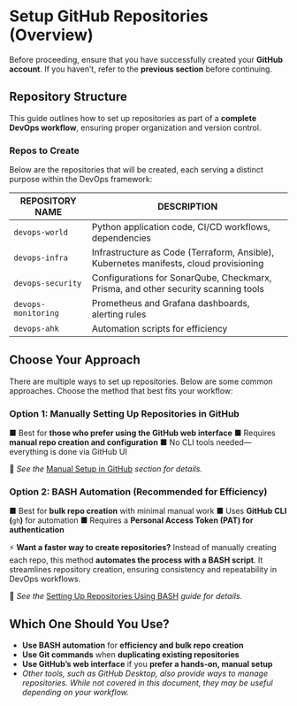 # Setup GitHub Repositories (Overview)

Before proceeding, ensure that you have successfully created your **GitHub account**. If you haven’t, refer to the **previous section** before continuing.  

## Repository Structure
This guide outlines how to set up repositories as part of a **complete DevOps workflow**, ensuring proper organization and version control.  

### Repos to Create
Below are the repositories that will be created, each serving a distinct purpose within the DevOps framework:  

| **REPOSITORY NAME** | **DESCRIPTION**                                                                       |
| ------------------- | ------------------------------------------------------------------------------------- |
| `devops-world`      | Python application code, CI/CD workflows, dependencies                                |
| `devops-infra`      | Infrastructure as Code (Terraform, Ansible), Kubernetes manifests, cloud provisioning |
| `devops-security`   | Configurations for SonarQube, Checkmarx, Prisma, and other security scanning tools    |
| `devops-monitoring` | Prometheus and Grafana dashboards, alerting rules                                     |
| `devops-ahk`        | Automation scripts for efficiency                                                     |
## Choose Your Approach

There are multiple ways to set up repositories. Below are some common approaches. Choose the method that best fits your workflow:

### Option 1: Manually Setting Up Repositories in GitHub

■ Best for **those who prefer using the GitHub web interface** 
■ Requires **manual repo creation and configuration** 
■ No CLI tools needed—everything is done via GitHub UI

📌 _See the_ [Manual Setup in GitHub](manual-github-setup.md) _section for details._

### Option 2: BASH Automation (Recommended for Efficiency)

■ Best for **bulk repo creation** with minimal manual work 
■ Uses **GitHub CLI (**`gh`**)** for automation 
■ Requires a **Personal Access Token (PAT) for authentication**

⚡ **Want a faster way to create repositories?** Instead of manually creating each repo, this method **automates the process with a BASH script**. It streamlines repository creation, ensuring consistency and repeatability in DevOps workflows.

📌 _See the_ [Setting Up Repositories Using BASH](bash-repo-setup.md) _guide for details._

## Which One Should You Use?

- **Use BASH automation** for **efficiency and bulk repo creation**    
- **Use Git commands** when **duplicating existing repositories**    
- **Use GitHub’s web interface** if you **prefer a hands-on, manual setup**
- _Other tools, such as GitHub Desktop, also provide ways to manage repositories. While not covered in this document, they may be useful depending on your workflow._

